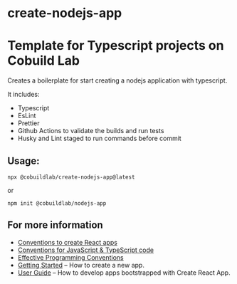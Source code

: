 # create-nodejs-app

# Template for Typescript projects on Cobuild Lab


Creates a boilerplate for start creating a nodejs application with typescript.

It includes:

 - Typescript
 - EsLint
 - Prettier
 - Github Actions to validate the builds and run tests
 - Husky and Lint staged to run commands before commit
 
 
 ## Usage:
 
 `npx @cobuildlab/create-nodejs-app@latest`
 
 or 
 
 `npm init @cobuildlab/nodejs-app`


## For more information

- [Conventions to create React apps](https://devsup.io/conventions-to-create-a-react-application)
- [Conventions for JavaScript & TypeScript code](https://deevsup.io/conventions-for-javascript-typescript-source-code)
- [Effective Programming Conventions](https://devsup.io/effective-programming-at-cobuildlab)
- [Getting Started](https://create-react-app.dev/docs/getting-started) – How to create a new app.
- [User Guide](https://create-react-app.dev) – How to develop apps bootstrapped with Create React App.
